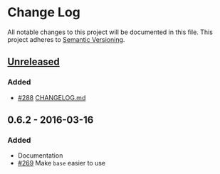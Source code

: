 # Change Log
All notable changes to this project will be documented in this file.
This project adheres to [Semantic Versioning](http://semver.org/).

## [Unreleased]
### Added
- [#288](https://github.com/kalamuna/kalastatic/issues/288) [CHANGELOG.md](CHANGELOG.md)

## 0.6.2 - 2016-03-16
### Added
- Documentation
- [#269](https://github.com/kalamuna/kalastatic/issues/269) Make `base` easier to use

[Unreleased]: https://github.com/kalamuna/kalastatic/compare/0.6.2...HEAD
[0.6.2]: https://github.com/kalamuna/kalastatic/compare/0.6.2...0.6.1
